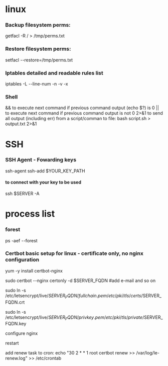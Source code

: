 # linux

### Backup filesystem perms:
getfacl -R / > /tmp/perms.txt
### Restore filesystem perms:
setfacl --restore=/tmp/perms.txt

### Iptables detailed and readable rules list
iptables -L --line-num -n -v -x

### Shell
&& to execute next command if previous command output (echo $?) is 0
|| to execute next command if previous command output is not 0 
2>&1 to send all output (including err) from a script/comman to file: bash script.sh > output.txt 2>&1


# SSH
### SSH Agent - Fowarding keys
ssh-agent
ssh-add $YOUR_KEY_PATH
#### to connect with your key to be used
ssh $SERVER -A


# process list
### forest
ps -aef --forest


### Certbot basic setup for linux - certificate only, no nginx configuration
yum -y install certbot-nginx

sudo certbot --nginx certonly -d $SERVER_FQDN #add e-mail and so on

sudo ln -s /etc/letsencrypt/live/$SERVER_FQDN/fullchain.pem /etc/pki/tls/certs/$SERVER_FQDN.crt

sudo ln -s /etc/letsencrypt/live/$SERVER_FQDN/privkey.pem /etc/pki/tls/private/$SERVER_FQDN.key

configure nginx

restart

add renew task to cron: echo "30 2 * * 1 root certbot renew >> /var/log/le-renew.log" >> /etc/crontab
